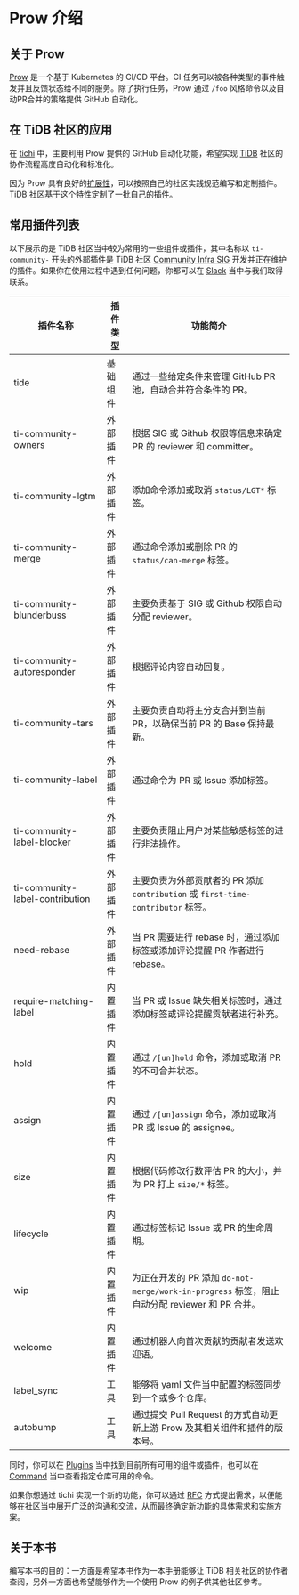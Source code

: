 # Prow 介绍

## 关于 Prow

[Prow](https://github.com/kubernetes/test-infra/tree/master/prow) 是一个基于 Kubernetes 的 CI/CD 平台。CI 任务可以被各种类型的事件触发并且反馈状态给不同的服务。除了执行任务，Prow 通过 `/foo` 风格命令以及自动PR合并的策略提供 GitHub 自动化。

## 在 TiDB 社区的应用

在 [tichi](https://github.com/ti-community-infra/tichi) 中，主要利用 Prow 提供的 GitHub 自动化功能，希望实现 [TiDB](https://github.com/pingcap/tidb) 社区的协作流程高度自动化和标准化。

因为 Prow 具有良好的[扩展性](https://github.com/kubernetes/test-infra/tree/master/prow/plugins)，可以按照自己的社区实践规范编写和定制插件。TiDB 社区基于这个特性定制了一批自己的[插件](https://github.com/ti-community-infra/tichi/tree/master/internal/pkg/externalplugins)。

## 常用插件列表

以下展示的是 TiDB 社区当中较为常用的一些组件或插件，其中名称以 `ti-community-` 开头的外部插件是 TiDB 社区 [Community Infra SIG](https://developer.tidb.io/SIG/community-infra) 开发并正在维护的插件。如果你在使用过程中遇到任何问题，你都可以在 [Slack](https://slack.tidb.io/invite?team=tidb-community&channel=sig-community-infra&ref=github) 当中与我们取得联系。

| 插件名称                        | 插件类型 | 功能简介                                                                                      |
| ------------------------------- | -------- | --------------------------------------------------------------------------------------------- |
| tide                            | 基础组件 | 通过一些给定条件来管理 GitHub PR 池，自动合并符合条件的 PR。                                  |
| ti-community-owners             | 外部插件 | 根据 SIG 或 Github 权限等信息来确定 PR 的 reviewer 和 committer。                             |
| ti-community-lgtm               | 外部插件 | 添加命令添加或取消 `status/LGT*` 标签。                                                       |
| ti-community-merge              | 外部插件 | 通过命令添加或删除 PR 的 `status/can-merge` 标签。                                            |
| ti-community-blunderbuss        | 外部插件 | 主要负责基于 SIG 或 Github 权限自动分配 reviewer。                                            |
| ti-community-autoresponder      | 外部插件 | 根据评论内容自动回复。                                                                        |
| ti-community-tars               | 外部插件 | 主要负责自动将主分支合并到当前 PR，以确保当前 PR 的 Base 保持最新。                           |
| ti-community-label              | 外部插件 | 通过命令为 PR 或 Issue 添加标签。                                                             |
| ti-community-label-blocker      | 外部插件 | 主要负责阻止用户对某些敏感标签的进行非法操作。                                                |
| ti-community-label-contribution | 外部插件 | 主要负责为外部贡献者的 PR 添加 `contribution` 或 `first-time-contributor` 标签。              |
| need-rebase                     | 外部插件 | 当 PR 需要进行 rebase 时，通过添加标签或添加评论提醒 PR 作者进行 rebase。                     |
| require-matching-label          | 内置插件 | 当 PR 或 Issue 缺失相关标签时，通过添加标签或评论提醒贡献者进行补充。                         |
| hold                            | 内置插件 | 通过 `/[un]hold` 命令，添加或取消 PR 的不可合并状态。                                         |
| assign                          | 内置插件 | 通过 `/[un]assign` 命令，添加或取消 PR 或 Issue 的 assignee。                                 |
| size                            | 内置插件 | 根据代码修改行数评估 PR 的大小，并为 PR 打上 `size/*` 标签。                                  |
| lifecycle                       | 内置插件 | 通过标签标记 Issue 或 PR 的生命周期。                                                         |
| wip                             | 内置插件 | 为正在开发的 PR 添加 `do-not-merge/work-in-progress` 标签，阻止自动分配 reviewer 和 PR 合并。 |
| welcome                         | 内置插件 | 通过机器人向首次贡献的贡献者发送欢迎语。                                                      |
| label_sync                      | 工具     | 能够将 yaml 文件当中配置的标签同步到一个或多个仓库。                                          |
| autobump                        | 工具     | 通过提交 Pull Request 的方式自动更新上游 Prow 及其相关组件和插件的版本号。                      |

同时，你可以在 [Plugins](https://prow.tidb.io/plugins) 当中找到目前所有可用的组件或插件，也可以在 [Command](https://prow.tidb.io/command-help) 当中查看指定仓库可用的命令。

如果你想通过 tichi 实现一个新的功能，你可以通过 [RFC](https://github.com/ti-community-infra/rfcs) 方式提出需求，以便能够在社区当中展开广泛的沟通和交流，从而最终确定新功能的具体需求和实施方案。 

## 关于本书

编写本书的目的：一方面是希望本书作为一本手册能够让 TiDB 相关社区的协作者查阅，另外一方面也希望能够作为一个使用 Prow 的例子供其他社区参考。
